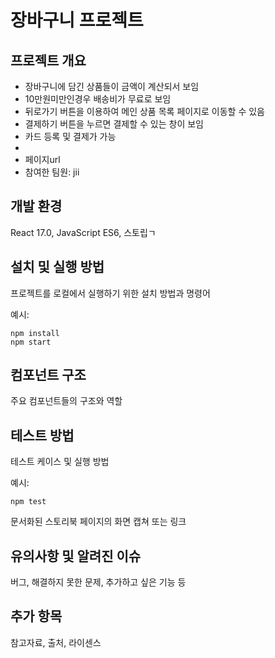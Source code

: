 # 장바구니 프로젝트

## 프로젝트 개요

- 장바구니에 담긴 상품들이 금액이 계산되서 보임
- 10만원미만인경우 배송비가 무료로 보임
- 뒤로가기 버튼을 이용하여 메인 상품 목록 페이지로 이동할 수 있음
- 결제하기 버튼을 누르면 결제할 수 있는 창이 보임
- 카드 등록 및 결제가 가능
- 
- 페이지url
- 참여한 팀원: jii

## 개발 환경

React 17.0, JavaScript ES6, 스토립ㄱ

## 설치 및 실행 방법

프로젝트를 로컬에서 실행하기 위한 설치 방법과 명령어

예시:
```
npm install
npm start
```

## 컴포넌트 구조

주요 컴포넌트들의 구조와 역할

## 테스트 방법

테스트 케이스 및 실행 방법

예시:
```
npm test
```

문서화된 스토리북 페이지의 화면 캡쳐 또는 링크

## 유의사항 및 알려진 이슈

버그, 해결하지 못한 문제, 추가하고 싶은 기능 등

## 추가 항목

참고자료, 출처, 라이센스
